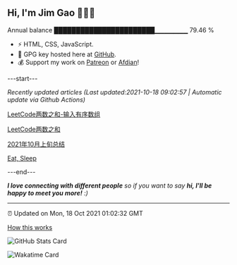 
<h2>Hi, I'm Jim Gao 👋👨‍💻</h2>

Annual balance    ███████████████████████▁▁▁▁▁▁▁   79.46 %

- ⚡ HTML, CSS, JavaScript.
- 🔑 GPG key hosted here at [GitHub](https://github.com/tianheg.gpg).
- 💰 Support my work on [Patreon](https://www.patreon.com/tianheg) or [Afdian](https://afdian.net/@tianheg)!

---start---

*Recently updated articles (Last updated:2021-10-18 09:02:57 | Automatic update via Github Actions)*

[LeetCode两数之和-输入有序数组](https://blog.yidajiabei.xyz/posts/leetcode-two-sum-ii-input-array-is-sorted/)

[LeetCode两数之和](https://blog.yidajiabei.xyz/posts/leetcode-two-sum/)

[2021年10月上旬总结](https://blog.yidajiabei.xyz/posts/2021-oct-up-summary/)

[Eat, Sleep](https://blog.yidajiabei.xyz/en/posts/eat-sleep/)

---end---

<em><b>I love connecting with different people</b> so if you want to say <b>hi, I'll be happy to meet you more!</b> :)</em>

---

⏰ Updated on Mon, 18 Oct 2021 01:02:32 GMT

[How this works](https://github.com/tianheg/tianheg/issues/1)

![GitHub Stats Card](https://tianheg-readme-stats.vercel.app/api?username=tianheg&show_icons=true)

![Wakatime Card](https://tianheg-readme-stats.vercel.app/api/wakatime?username=tianheg&layout=compact)
